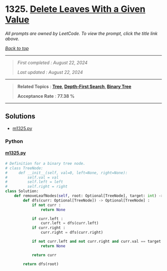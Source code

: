 # 1325. [Delete Leaves With a Given Value](<https://leetcode.com/problems/delete-leaves-with-a-given-value>)

*All prompts are owned by LeetCode. To view the prompt, click the title link above.*

*[Back to top](<../README.md>)*

------

> *First completed : August 22, 2024*
>
> *Last updated : August 22, 2024*

------

> **Related Topics** : **[Tree](<by_topic/Tree.md>), [Depth-First Search](<by_topic/Depth-First Search.md>), [Binary Tree](<by_topic/Binary Tree.md>)**
>
> **Acceptance Rate** : **77.38 %**

------

## Solutions

- [m1325.py](<../my-submissions/m1325.py>)
### Python
#### [m1325.py](<../my-submissions/m1325.py>)
```Python
# Definition for a binary tree node.
# class TreeNode:
#     def __init__(self, val=0, left=None, right=None):
#         self.val = val
#         self.left = left
#         self.right = right
class Solution:
    def removeLeafNodes(self, root: Optional[TreeNode], target: int) -> Optional[TreeNode]:
        def dfs(curr: Optional[TreeNode]) -> Optional[TreeNode] :
            if not curr :
                return None

            if curr.left :
                curr.left = dfs(curr.left)
            if curr.right :
                curr.right = dfs(curr.right)

            if not curr.left and not curr.right and curr.val == target :
                return None

            return curr

        return dfs(root)

```


